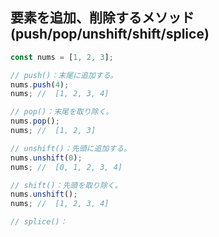 ## 要素を追加、削除するメソッド(push/pop/unshift/shift/splice)
```javascript
const nums = [1, 2, 3];

// push()：末尾に追加する。
nums.push(4);
nums; //  [1, 2, 3, 4]

// pop()：末尾を取り除く。
nums.pop();
nums; //  [1, 2, 3]

// unshift()：先頭に追加する。
nums.unshift(0);
nums; //  [0, 1, 2, 3, 4]

// shift()：先頭を取り除く。
nums.unshift();
nums; //  [1, 2, 3, 4]

// splice()：
```
